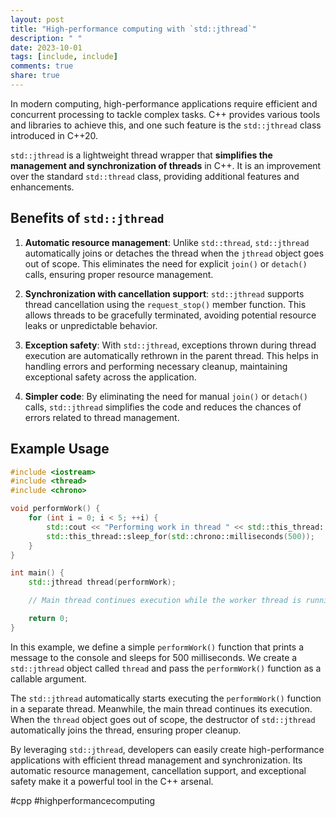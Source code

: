 ```yaml
---
layout: post
title: "High-performance computing with `std::jthread`"
description: " "
date: 2023-10-01
tags: [include, include]
comments: true
share: true
---
```


In modern computing, high-performance applications require efficient and concurrent processing to tackle complex tasks. C++ provides various tools and libraries to achieve this, and one such feature is the `std::jthread` class introduced in C++20.

`std::jthread` is a lightweight thread wrapper that **simplifies the management and synchronization of threads** in C++. It is an improvement over the standard `std::thread` class, providing additional features and enhancements.

## Benefits of `std::jthread`

1. **Automatic resource management**: Unlike `std::thread`, `std::jthread` automatically joins or detaches the thread when the `jthread` object goes out of scope. This eliminates the need for explicit `join()` or `detach()` calls, ensuring proper resource management.

2. **Synchronization with cancellation support**: `std::jthread` supports thread cancellation using the `request_stop()` member function. This allows threads to be gracefully terminated, avoiding potential resource leaks or unpredictable behavior.

3. **Exception safety**: With `std::jthread`, exceptions thrown during thread execution are automatically rethrown in the parent thread. This helps in handling errors and performing necessary cleanup, maintaining exceptional safety across the application.

4. **Simpler code**: By eliminating the need for manual `join()` or `detach()` calls, `std::jthread` simplifies the code and reduces the chances of errors related to thread management.

## Example Usage

```cpp
#include <iostream>
#include <thread>
#include <chrono>

void performWork() {
    for (int i = 0; i < 5; ++i) {
        std::cout << "Performing work in thread " << std::this_thread::get_id() << std::endl;
        std::this_thread::sleep_for(std::chrono::milliseconds(500));
    }
}

int main() {
    std::jthread thread(performWork);

    // Main thread continues execution while the worker thread is running

    return 0;
}
```

In this example, we define a simple `performWork()` function that prints a message to the console and sleeps for 500 milliseconds. We create a `std::jthread` object called `thread` and pass the `performWork()` function as a callable argument.

The `std::jthread` automatically starts executing the `performWork()` function in a separate thread. Meanwhile, the main thread continues its execution. When the `thread` object goes out of scope, the destructor of `std::jthread` automatically joins the thread, ensuring proper cleanup.

By leveraging `std::jthread`, developers can easily create high-performance applications with efficient thread management and synchronization. Its automatic resource management, cancellation support, and exceptional safety make it a powerful tool in the C++ arsenal.

#cpp #highperformancecomputing